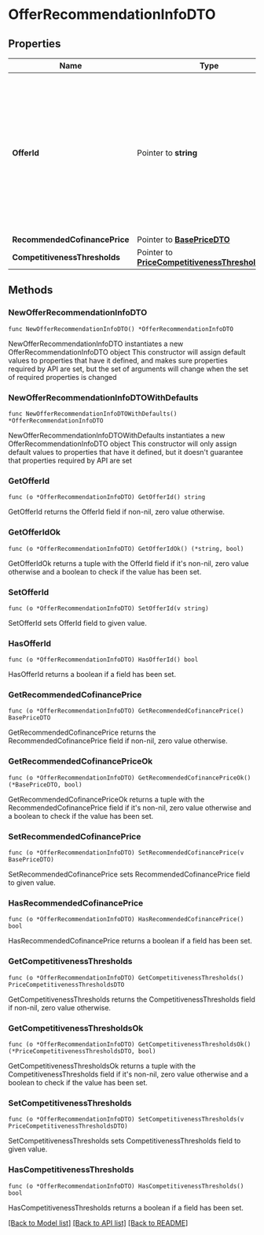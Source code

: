 # OfferRecommendationInfoDTO

## Properties

Name | Type | Description | Notes
------------ | ------------- | ------------- | -------------
**OfferId** | Pointer to **string** |   **Ваш SKU**  Идентификатор товара в магазине. Разрешены английские и русские буквы, цифры и символы &#x60;. , / \\ ( ) [ ] - &#x3D; _&#x60;  Максимальная длина — 80 знаков.  [Что такое SKU и как его назначать](https://yandex.ru/support/marketplace/assortment/add/index.html#fields).  | [optional] 
**RecommendedCofinancePrice** | Pointer to [**BasePriceDTO**](BasePriceDTO.md) |  | [optional] 
**CompetitivenessThresholds** | Pointer to [**PriceCompetitivenessThresholdsDTO**](PriceCompetitivenessThresholdsDTO.md) |  | [optional] 

## Methods

### NewOfferRecommendationInfoDTO

`func NewOfferRecommendationInfoDTO() *OfferRecommendationInfoDTO`

NewOfferRecommendationInfoDTO instantiates a new OfferRecommendationInfoDTO object
This constructor will assign default values to properties that have it defined,
and makes sure properties required by API are set, but the set of arguments
will change when the set of required properties is changed

### NewOfferRecommendationInfoDTOWithDefaults

`func NewOfferRecommendationInfoDTOWithDefaults() *OfferRecommendationInfoDTO`

NewOfferRecommendationInfoDTOWithDefaults instantiates a new OfferRecommendationInfoDTO object
This constructor will only assign default values to properties that have it defined,
but it doesn't guarantee that properties required by API are set

### GetOfferId

`func (o *OfferRecommendationInfoDTO) GetOfferId() string`

GetOfferId returns the OfferId field if non-nil, zero value otherwise.

### GetOfferIdOk

`func (o *OfferRecommendationInfoDTO) GetOfferIdOk() (*string, bool)`

GetOfferIdOk returns a tuple with the OfferId field if it's non-nil, zero value otherwise
and a boolean to check if the value has been set.

### SetOfferId

`func (o *OfferRecommendationInfoDTO) SetOfferId(v string)`

SetOfferId sets OfferId field to given value.

### HasOfferId

`func (o *OfferRecommendationInfoDTO) HasOfferId() bool`

HasOfferId returns a boolean if a field has been set.

### GetRecommendedCofinancePrice

`func (o *OfferRecommendationInfoDTO) GetRecommendedCofinancePrice() BasePriceDTO`

GetRecommendedCofinancePrice returns the RecommendedCofinancePrice field if non-nil, zero value otherwise.

### GetRecommendedCofinancePriceOk

`func (o *OfferRecommendationInfoDTO) GetRecommendedCofinancePriceOk() (*BasePriceDTO, bool)`

GetRecommendedCofinancePriceOk returns a tuple with the RecommendedCofinancePrice field if it's non-nil, zero value otherwise
and a boolean to check if the value has been set.

### SetRecommendedCofinancePrice

`func (o *OfferRecommendationInfoDTO) SetRecommendedCofinancePrice(v BasePriceDTO)`

SetRecommendedCofinancePrice sets RecommendedCofinancePrice field to given value.

### HasRecommendedCofinancePrice

`func (o *OfferRecommendationInfoDTO) HasRecommendedCofinancePrice() bool`

HasRecommendedCofinancePrice returns a boolean if a field has been set.

### GetCompetitivenessThresholds

`func (o *OfferRecommendationInfoDTO) GetCompetitivenessThresholds() PriceCompetitivenessThresholdsDTO`

GetCompetitivenessThresholds returns the CompetitivenessThresholds field if non-nil, zero value otherwise.

### GetCompetitivenessThresholdsOk

`func (o *OfferRecommendationInfoDTO) GetCompetitivenessThresholdsOk() (*PriceCompetitivenessThresholdsDTO, bool)`

GetCompetitivenessThresholdsOk returns a tuple with the CompetitivenessThresholds field if it's non-nil, zero value otherwise
and a boolean to check if the value has been set.

### SetCompetitivenessThresholds

`func (o *OfferRecommendationInfoDTO) SetCompetitivenessThresholds(v PriceCompetitivenessThresholdsDTO)`

SetCompetitivenessThresholds sets CompetitivenessThresholds field to given value.

### HasCompetitivenessThresholds

`func (o *OfferRecommendationInfoDTO) HasCompetitivenessThresholds() bool`

HasCompetitivenessThresholds returns a boolean if a field has been set.


[[Back to Model list]](../README.md#documentation-for-models) [[Back to API list]](../README.md#documentation-for-api-endpoints) [[Back to README]](../README.md)


